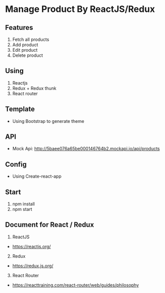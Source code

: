 # Manage Product By ReactJS/Redux

## Features
1. Fetch all products
2. Add product
3. Edit product
4. Delete product

## Using
1. Reactjs
2. Redux + Redux thunk
3. React router

## Template
* Using Bootstrap to generate theme

## API
* Mock Api: http://5baee076a65be000146764b2.mockapi.io/api/products

## Config
* Using Create-react-app

## Start
1. npm install
2. npm start

## Document for React / Redux
1. ReactJS
* https://reactjs.org/
2. Redux
* https://redux.js.org/
3. React Router
* https://reacttraining.com/react-router/web/guides/philosophy
